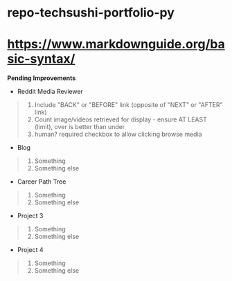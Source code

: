 # repo-techsushi-portfolio-py
#
# https://www.markdownguide.org/basic-syntax/

**Pending Improvements**
* Reddit Media Reviewer

>
> 1. Include "BACK" or "BEFORE" link (opposite of "NEXT" or "AFTER" link)
> 2. Count image/videos retrieved for display - ensure AT LEAST (limit), over is better than under
> 3. human? required checkbox to allow clicking browse media
>

* Blog

>
> 1. Something
> 2. Something else
>

* Career Path Tree

>
> 1. Something
> 2. Something else
>

* Project 3

>
> 1. Something
> 2. Something else
>

* Project 4

>
> 1. Something
> 2. Something else
>
